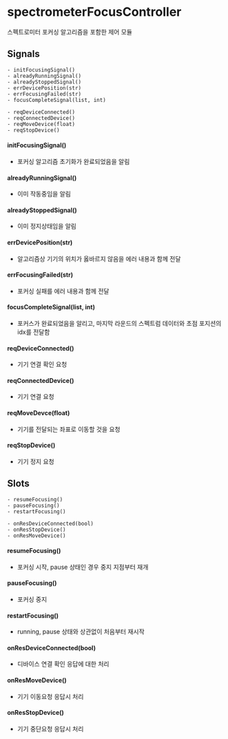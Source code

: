 # spectrometerFocusController

스펙트로미터 포커싱 알고리즘을 포함한 제어 모듈

## Signals

    - initFocusingSignal()
    - alreadyRunningSignal()
    - alreadyStoppedSignal()
    - errDevicePosition(str)
    - errFocusingFailed(str)
    - focusCompleteSignal(list, int)

    - reqDeviceConnected()
    - reqConnectedDevice()
    - reqMoveDevice(float)
    - reqStopDevice()

#### initFocusingSignal()
  
- 포커싱 알고리즘 초기화가 완료되었음을 알림

#### alreadyRunningSignal()

- 이미 작동중임을 알림

#### alreadyStoppedSignal()

- 이미 정지상태임을 알림

#### errDevicePosition(str)

- 알고리즘상 기기의 위치가 옳바르지 않음을 에러 내용과 함께 전달

#### errFocusingFailed(str)

- 포커싱 실패를 에러 내용과 함께 전달

#### focusCompleteSignal(list, int)

- 포커스가 완료되었음을 알리고, 마지막 라운드의 스펙트럼 데이터와 초점 포지션의 idx를 전달함

#### reqDeviceConnected()

- 기기 연결 확인 요청

#### reqConnectedDevice()

- 기기 연결 요청

#### reqMoveDevce(float)

- 기기를 전달되는 좌표로 이동할 것을 요청

#### reqStopDevice()

- 기기 정지 요청

## Slots

    - resumeFocusing()
    - pauseFocusing()
    - restartFocusing()

    - onResDeviceConnected(bool)
    - onResStopDevice()
    - onResMoveDevice()

#### resumeFocusing()

- 포커싱 시작, pause 상태인 경우 중지 지점부터 재개

#### pauseFocusing()

- 포커싱 중지

#### restartFocusing()

- running, pause 상태와 상관없이 처음부터 재시작

#### onResDeviceConnected(bool)

- 디바이스 연결 확인 응답에 대한 처리

#### onResMoveDevice()

- 기기 이동요청 응답시 처리

#### onResStopDevice()

- 기기 중단요청 응답시 처리